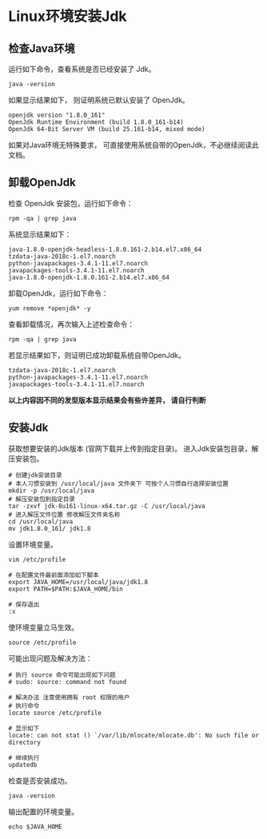 # Linux环境安装Jdk
## 检查Java环境
运行如下命令，查看系统是否已经安装了 Jdk。
```SHELL
java -version
```
如果显示结果如下， 则证明系统已默认安装了 OpenJdk。
```SHELL
openjdk version "1.8.0_161"
OpenJdk Runtime Environment (build 1.8.0_161-b14)
OpenJdk 64-Bit Server VM (build 25.161-b14, mixed mode)
```
如果对Java环境无特殊要求， 可直接使用系统自带的OpenJdk，不必继续阅读此文档。
## 卸载OpenJdk
检查 OpenJdk 安装包，运行如下命令：
```SHELL
rpm -qa | grep java 
```
系统显示结果如下：
```SHELL
java-1.8.0-openjdk-headless-1.8.0.161-2.b14.el7.x86_64
tzdata-java-2018c-1.el7.noarch
python-javapackages-3.4.1-11.el7.noarch
javapackages-tools-3.4.1-11.el7.noarch
java-1.8.0-openjdk-1.8.0.161-2.b14.el7.x86_64
```
卸载OpenJdk，运行如下命令：
```SHELL
yum remove *openjdk* -y
```
查看卸载情况，再次输入上述检查命令：
```SHELL
rpm -qa | grep java 
```
若显示结果如下，则证明已成功卸载系统自带OpenJdk。
```SHELL
tzdata-java-2018c-1.el7.noarch
python-javapackages-3.4.1-11.el7.noarch
javapackages-tools-3.4.1-11.el7.noarch
```
**以上内容因不同的发型版本显示结果会有些许差异， 请自行判断**
## 安装Jdk
获取想要安装的Jdk版本  (官网下载并上传到指定目录)。
进入Jdk安装包目录，解压安装包。

```SHELL
# 创建jdk安装目录
# 本人习惯安装到 /usr/local/java 文件夹下 可按个人习惯自行选择安装位置
mkdir -p /usr/local/java
# 解压安装包到指定目录
tar -zxvf jdk-8u161-linux-x64.tar.gz -C /usr/local/java
# 进入解压文件位置 修改解压文件夹名称
cd /usr/local/java
mv jdk1.8.0_161/ jdk1.8
```
设置环境变量。
```SHELL
vim /etc/profile

# 在配置文件最前面添加如下脚本
export JAVA_HOME=/usr/local/java/jdk1.8
export PATH=$PATH:$JAVA_HOME/bin

# 保存退出
:x
```
使环境变量立马生效。
```SHELL
source /etc/profile
```
可能出现问题及解决方法：

```shell
# 执行 source 命令可能出现如下问题
# sudo: source: command not found

# 解决办法 注意使用拥有 root 权限的用户
# 执行命令
locate source /etc/profile

# 显示如下
locate: can not stat () `/var/lib/mlocate/mlocate.db': No such file or directory

# 继续执行
updatedb
```

检查是否安装成功。

```SHELL
java -version
```
输出配置的环境变量。
```SHELL
echo $JAVA_HOME
```

